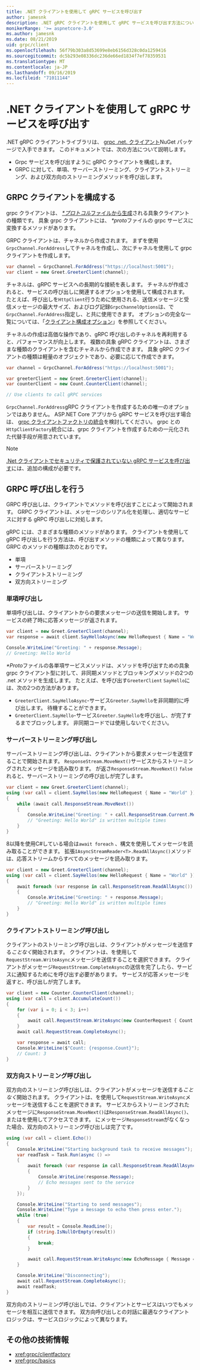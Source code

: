 ```yaml
---
title: .NET クライアントを使用して gRPC サービスを呼び出す
author: jamesnk
description: .NET gRPC クライアントを使用して gRPC サービスを呼び出す方法について説明します。
monikerRange: '>= aspnetcore-3.0'
ms.author: jamesnk
ms.date: 08/21/2019
uid: grpc/client
ms.openlocfilehash: 56f79b303a8d53699e8eb6156d328c0da1259416
ms.sourcegitcommit: dc5b293e08336dc236de66ed1834f7ef78359531
ms.translationtype: MT
ms.contentlocale: ja-JP
ms.lasthandoff: 09/16/2019
ms.locfileid: "71011144"
---
```

# <a name="call-grpc-services-with-the-net-client"></a>.NET クライアントを使用して gRPC サービスを呼び出す

.NET gRPC クライアントライブラリは、 [grpc .net. クライアント](https://www.nuget.org/packages/Grpc.Net.Client)NuGet パッケージで入手できます。 このドキュメントでは、次の方法について説明します。

* Grpc サービスを呼び出すように gRPC クライアントを構成します。
* GRPC に対して、単項、サーバーストリーミング、クライアントストリーミング、および双方向のストリーミングメソッドを呼び出します。

## <a name="configure-grpc-client"></a>GRPC クライアントを構成する

grpc クライアントは、 [  *\*プロトコル*ファイルから生成](xref:grpc/basics#generated-c-assets)される具象クライアントの種類です。 具象 grpc クライアントには、  *\*proto*ファイルの grpc サービスに変換するメソッドがあります。

GRPC クライアントは、チャネルから作成されます。 まずを使用`GrpcChannel.ForAddress`してチャネルを作成し、次にチャネルを使用して grpc クライアントを作成します。

```csharp
var channel = GrpcChannel.ForAddress("https://localhost:5001");
var client = new Greet.GreeterClient(channel);
```

チャネルは、gRPC サービスへの長期的な接続を表します。 チャネルが作成されると、サービスの呼び出しに関連するオプションを使用して構成されます。 たとえば、呼び出しを`HttpClient`行うために使用される、送信メッセージと受信メッセージの最大サイズ、およびログ記録`GrpcChannelOptions`は、で`GrpcChannel.ForAddress`指定し、と共に使用できます。 オプションの完全な一覧については、「[クライアント構成オプション](xref:grpc/configuration#configure-client-options)」を参照してください。

チャネルの作成は高価な操作であり、gRPC 呼び出しのチャネルを再利用すると、パフォーマンスが向上します。 複数の具象 gRPC クライアントは、さまざまな種類のクライアントを含むチャネルから作成できます。 具象 gRPC クライアントの種類は軽量のオブジェクトであり、必要に応じて作成できます。

```csharp
var channel = GrpcChannel.ForAddress("https://localhost:5001");

var greeterClient = new Greet.GreeterClient(channel);
var counterClient = new Count.CounterClient(channel);

// Use clients to call gRPC services
```

`GrpcChannel.ForAddress`gRPC クライアントを作成するための唯一のオプションではありません。 ASP.NET Core アプリから gRPC サービスを呼び出す場合は、 [grpc クライアントファクトリの統合](xref:grpc/clientfactory)を検討してください。 grpc との`HttpClientFactory`統合には、grpc クライアントを作成するための一元化された代替手段が用意されています。

> [!NOTE]
> [.Net クライアントでセキュリティで保護されていない gRPC サービスを呼び出す](xref:grpc/troubleshoot#call-insecure-grpc-services-with-net-core-client)には、追加の構成が必要です。

## <a name="make-grpc-calls"></a>GRPC 呼び出しを行う

GRPC 呼び出しは、クライアントでメソッドを呼び出すことによって開始されます。 GRPC クライアントは、メッセージのシリアル化を処理し、適切なサービスに対する gRPC 呼び出しに対処します。

gRPC には、さまざまな種類のメソッドがあります。 クライアントを使用して gRPC 呼び出しを行う方法は、呼び出すメソッドの種類によって異なります。 GRPC のメソッドの種類は次のとおりです。

* 単項
* サーバーストリーミング
* クライアントストリーミング
* 双方向ストリーミング

### <a name="unary-call"></a>単項呼び出し

単項呼び出しは、クライアントからの要求メッセージの送信を開始します。 サービスの終了時に応答メッセージが返されます。

```csharp
var client = new Greet.GreeterClient(channel);
var response = await client.SayHelloAsync(new HelloRequest { Name = "World" });

Console.WriteLine("Greeting: " + response.Message);
// Greeting: Hello World
```

*\*Proto*ファイルの各単項サービスメソッドは、メソッドを呼び出すための具象 grpc クライアント型に対して、非同期メソッドとブロッキングメソッドの2つの .net メソッドを生成します。 たとえば、を呼び出す`GreeterClient` `SayHello`には、次の2つの方法があります。

* `GreeterClient.SayHelloAsync`-サービス`Greeter.SayHello`を非同期的に呼び出します。 待機することができます。
* `GreeterClient.SayHello`-サービス`Greeter.SayHello`を呼び出し、が完了するまでブロックします。 非同期コードでは使用しないでください。

### <a name="server-streaming-call"></a>サーバーストリーミング呼び出し

サーバーストリーミング呼び出しは、クライアントから要求メッセージを送信することで開始されます。 `ResponseStream.MoveNext()`サービスからストリーミングされたメッセージを読み取ります。 が返さ`ResponseStream.MoveNext()` `false`れると、サーバーストリーミングの呼び出しが完了します。

```csharp
var client = new Greet.GreeterClient(channel);
using (var call = client.SayHellos(new HelloRequest { Name = "World" }))
{
    while (await call.ResponseStream.MoveNext())
    {
        Console.WriteLine("Greeting: " + call.ResponseStream.Current.Message);
        // "Greeting: Hello World" is written multiple times
    }
}
```

8以降を使用C#している場合は`await foreach` 、構文を使用してメッセージを読み取ることができます。 拡張`IAsyncStreamReader<T>.ReadAllAsync()`メソッドは、応答ストリームからすべてのメッセージを読み取ります。

```csharp
var client = new Greet.GreeterClient(channel);
using (var call = client.SayHellos(new HelloRequest { Name = "World" }))
{
    await foreach (var response in call.ResponseStream.ReadAllAsync())
    {
        Console.WriteLine("Greeting: " + response.Message);
        // "Greeting: Hello World" is written multiple times
    }
}
```

### <a name="client-streaming-call"></a>クライアントストリーミング呼び出し

クライアントのストリーミング呼び出しは、クライアントがメッセージを送信する*ことなく*開始されます。 クライアントは、を使用して`RequestStream.WriteAsync`メッセージを送信することを選択できます。 クライアントがメッセージ`RequestStream.CompleteAsync`の送信を完了したら、サービスに通知するためにを呼び出す必要があります。 サービスが応答メッセージを返すと、呼び出しが完了します。

```csharp
var client = new Counter.CounterClient(channel);
using (var call = client.AccumulateCount())
{
    for (var i = 0; i < 3; i++)
    {
        await call.RequestStream.WriteAsync(new CounterRequest { Count = 1 });
    }
    await call.RequestStream.CompleteAsync();

    var response = await call;
    Console.WriteLine($"Count: {response.Count}");
    // Count: 3
}
```

### <a name="bi-directional-streaming-call"></a>双方向ストリーミング呼び出し

双方向のストリーミング呼び出しは、クライアントがメッセージを送信する*ことなく*開始されます。 クライアントは、を使用して`RequestStream.WriteAsync`メッセージを送信することを選択できます。 サービスからストリーミングされたメッセージに`ResponseStream.MoveNext()`は`ResponseStream.ReadAllAsync()`、またはを使用してアクセスできます。 にメッセージ`ResponseStream`がなくなった場合、双方向のストリーミング呼び出しは完了です。

```csharp
using (var call = client.Echo())
{
    Console.WriteLine("Starting background task to receive messages");
    var readTask = Task.Run(async () =>
    {
        await foreach (var response in call.ResponseStream.ReadAllAsync())
        {
            Console.WriteLine(response.Message);
            // Echo messages sent to the service
        }
    });

    Console.WriteLine("Starting to send messages");
    Console.WriteLine("Type a message to echo then press enter.");
    while (true)
    {
        var result = Console.ReadLine();
        if (string.IsNullOrEmpty(result))
        {
            break;
        }

        await call.RequestStream.WriteAsync(new EchoMessage { Message = result });
    }

    Console.WriteLine("Disconnecting");
    await call.RequestStream.CompleteAsync();
    await readTask;
}
```

双方向のストリーミング呼び出しでは、クライアントとサービスはいつでもメッセージを相互に送信できます。 双方向呼び出しとの対話に最適なクライアントロジックは、サービスロジックによって異なります。

## <a name="additional-resources"></a>その他の技術情報

* <xref:grpc/clientfactory>
* <xref:grpc/basics>
